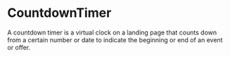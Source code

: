 # CountdownTimer
A countdown timer is a virtual clock on a landing page that counts down from a certain number or date to indicate the beginning or end of an event or offer.
